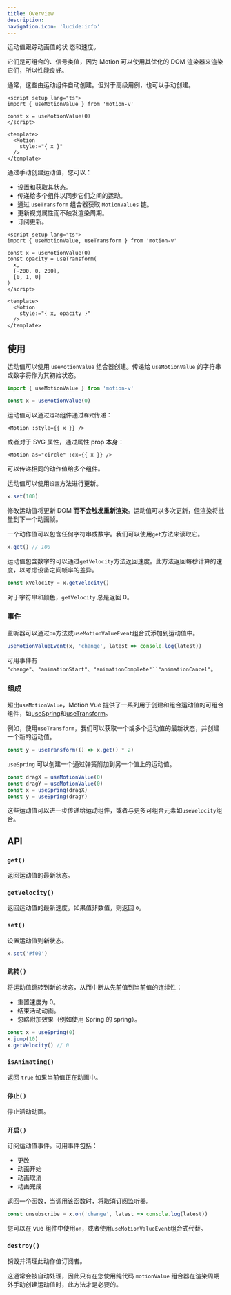 ```yaml
---
title: Overview
description:
navigation.icon: 'lucide:info'
---
```


运动值跟踪动画值的状 态和速度。

它们是可组合的、信号类值，因为 Motion 可以使用其优化的 DOM 渲染器来渲染它们，所以性能良好。

通常，这些由运动组件自动创建。但对于高级用例，也可以手动创建。

```vue
<script setup lang="ts">
import { useMotionValue } from 'motion-v'

const x = useMotionValue(0)
</script>

<template>
  <Motion
    style:="{ x }"
  />
</template>
```

通过手动创建运动值，您可以：

*   设置和获取其状态。
*   传递给多个组件以同步它们之间的运动。
*   通过 `useTransform` 组合器获取 `MotionValues` 链。
*   更新视觉属性而不触发渲染周期。
*   订阅更新。

```vue
<script setup lang="ts">
import { useMotionValue, useTransform } from 'motion-v'

const x = useMotionValue(0)
const opacity = useTransform(
  x,
  [-200, 0, 200],
  [0, 1, 0]
)
</script>

<template>
  <Motion
    style:="{ x, opacity }"
  />
</template>
```

## 使用

运动值可以使用 `useMotionValue` 组合器创建。传递给 `useMotionValue` 的字符串或数字将作为其初始状态。

```ts
import { useMotionValue } from 'motion-v'

const x = useMotionValue(0)
```

运动值可以通过`运动`组件通过`样式`传递：

```vue
<Motion :style={{ x }} />
```

或者对于 SVG 属性，通过属性 prop 本身：

```vue
<Motion as="circle" :cx={{ x }} />
```

可以传递相同的动作值给多个组件。

运动值可以使用`设置`方法进行更新。

```ts
x.set(100)
```

修改运动值将更新 DOM **而不会触发重新渲染**。运动值可以多次更新，但渲染将批量到下一个动画帧。

一个动作值可以包含任何字符串或数字。我们可以使用`get`方法来读取它。

```ts
x.get() // 100
```

运动值包含数字的可以通过`getVelocity`方法返回速度。此方法返回每秒计算的速度，以考虑设备之间帧率的差异。

```ts
const xVelocity = x.getVelocity()
```

对于字符串和颜色，`getVelocity` 总是返回 0。

### 事件

监听器可以通过`on`方法或`useMotionValueEvent`组合式添加到运动值中。

```ts
useMotionValueEvent(x, 'change', latest => console.log(latest))
```

可用事件有 `"change"`、`"animationStart"`、`"animationComplete"``"animationCancel"`。

### 组成

超出`useMotionValue`，Motion Vue 提供了一系列用于创建和组合运动值的可组合组件，如[useSpring](/motion-value/use-spring)和[useTransform](/motion-value/use-transform)。

例如，使用`useTransform`，我们可以获取一个或多个运动值的最新状态，并创建一个新的运动值。

```ts
const y = useTransform(() => x.get() * 2)
```

`useSpring` 可以创建一个通过弹簧附加到另一个值上的运动值。

```ts
const dragX = useMotionValue(0)
const dragY = useMotionValue(0)
const x = useSpring(dragX)
const y = useSpring(dragY)
```

这些运动值可以进一步传递给运动组件，或者与更多可组合元素如`useVelocity`组合。

## API

### `get()`

返回运动值的最新状态。

### `getVelocity()`

返回运动值的最新速度。如果值非数值，则返回 `0`。

### `set()`

设置运动值到新状态。

```ts
x.set('#f00')
```

### `跳转()`

将运动值跳转到新的状态，从而中断从先前值到当前值的连续性：

*   重置速度为 0。
*   结束活动动画。
*   忽略附加效果（例如使用 Spring 的 spring）。

```ts
const x = useSpring(0)
x.jump(10)
x.getVelocity() // 0
```

### `isAnimating()`

返回 `true` 如果当前值正在动画中。

### `停止()`

停止活动动画。

### `开启()`

订阅运动值事件。可用事件包括：

*   更改
*   动画开始
*   动画取消
*   动画完成

返回一个函数，当调用该函数时，将取消订阅监听器。

```ts
const unsubscribe = x.on('change', latest => console.log(latest))
```

您可以在 vue 组件中使用`on`，或者使用`useMotionValueEvent`组合式[](/motion-value/use-motion-value-event)[](/motion-value/use-motion-value-event)代替。

### `destroy()`

销毁并清理此动作值订阅者。

这通常会被自动处理，因此只有在您使用纯代码 `motionValue` 组合器在渲染周期外手动创建运动值时，此方法才是必要的。